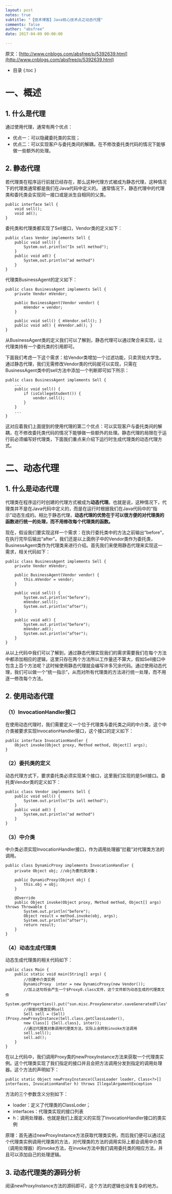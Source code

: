 ```yaml
---
layout: post
notes: true
subtitle: "【技术博客】Java核心技术点之动态代理"
comments: false
author: "absfree"
date: 2017-04-09 00:00:00

---
```



原文：[http://www.cnblogs.com/absfree/p/5392639.html](http://www.cnblogs.com/absfree/p/5392639.html)

*   目录
{:toc }

# 一、概述

## 1. 什么是代理

通过使用代理，通常有两个优点：

*	优点一：可以隐藏委托类的实现；
*	优点二：可以实现客户与委托类间的解耦，在不修改委托类代码的情况下能够做一些额外的处理。

## 2. 静态代理

若代理类在程序运行前就已经存在，那么这种代理方式被成为静态代理，这种情况下的代理类通常都是我们在Java代码中定义的。 通常情况下，静态代理中的代理类和委托类会实现同一接口或是派生自相同的父类。

	public interface Sell {
		void sell();
		void ad();
	}

委托类和代理类都实现了Sell接口，Vendor类的定义如下：

	public class Vendor implements Sell {
		public void sell() {
			System.out.println("In sell method");
		}
		public void ad() {
			System,out.println("ad method")
		}
	}
	
代理类BusinessAgent的定义如下：

	public class BusinessAgent implements Sell {
		private Vendor mVendor;
    
		public BusinessAgent(Vendor vendor) {
			mVendor = vendor;
		}
     
		public void sell() { mVendor.sell(); }
		public void ad() { mVendor.ad(); }
	}
	
从BusinessAgent类的定义我们可以了解到，静态代理可以通过聚合来实现，让代理类持有一个委托类的引用即可。

下面我们考虑一下这个需求：给Vendor类增加一个过滤功能，只卖货给大学生。通过静态代理，我们无需修改Vendor类的代码就可以实现，只需在BusinessAgent类中的sell方法中添加一个判断即可如下所示：

	public class BusinessAgent implements Sell {
		...
		public void sell() {
			if (isCollegeStudent()) {
				vendor.sell();
			}
		}
		...
	}
	
这对应着我们上面提到的使用代理的第二个优点：可以实现客户与委托类间的解耦，在不修改委托类代码的情况下能够做一些额外的处理。静态代理的局限在于运行前必须编写好代理类，下面我们重点来介绍下运行时生成代理类的动态代理方式。

# 二、动态代理

## 1. 什么是动态代理

代理类在程序运行时创建的代理方式被成为**动态代理**。也就是说，这种情况下，代理类并不是在Java代码中定义的，而是在运行时根据我们在Java代码中的“指示”动态生成的。相比于静态代理，**动态代理的优势在于可以很方便的对代理类的函数进行统一的处理，而不用修改每个代理类的函数。**

现在，假设我们要实现这样一个需求：在执行委托类中的方法之前输出“before”，在执行完毕后输出“after”。我们还是以上面例子中的Vendor类作为委托类，BusinessAgent类作为代理类来进行介绍。首先我们来使用静态代理来实现这一需求，相关代码如下：

	public class BusinessAgent implements Sell {
		private Vendor mVendor;
		
		public BusinessAgent(Vendor vendor) {
			this.mVendor = vendor;
		}

		public void sell() {
			System.out.println("before");
			mVendor.sell();
			System.out.println("after");
		}

		public void ad() {
			System.out.println("before");
			mVendor.ad();
			System.out.println("after");
		}
	}
	
从以上代码中我们可以了解到，通过静态代理实现我们的需求需要我们在每个方法中都添加相应的逻辑，这里只存在两个方法所以工作量还不算大，假如Sell接口中包含上百个方法呢？这时候使用静态代理就会编写许多冗余代码。通过使用动态代理，我们可以做一个“统一指示”，从而对所有代理类的方法进行统一处理，而不用逐一修改每个方法。

## 2. 使用动态代理

### （1）InvocationHandler接口

在使用动态代理时，我们需要定义一个位于代理类与委托类之间的中介类，这个中介类被要求实现InvocationHandler接口，这个接口的定义如下：

	public interface InvocationHandler {
		Object invoke(Object proxy, Method method, Object[] args);
	}
	
### （2）委托类的定义

动态代理方式下，要求委托类必须实现某个接口，这里我们实现的是Sell接口。委托类Vendor类的定义如下：

	public class Vendor implements Sell {
		public void sell() {
			System.out.println("In sell method");
		}
		public void ad() {
			System,out.println("ad method")
		}
	}
	
### （3）中介类

中介类必须实现InvocationHandler接口，作为调用处理器”拦截“对代理类方法的调用。

	public class DynamicProxy implements InvocationHandler {
		private Object obj; //obj为委托类对象；
      
		public DynamicProxy(Object obj) {
			this.obj = obj;
		}
  
		@Override
		public Object invoke(Object proxy, Method method, Object[] args) throws Throwable {
			System.out.println("before");
			Object result = method.invoke(obj, args);
			System.out.println("after");
			return result;
		}
	}
	
### （4）动态生成代理类

动态生成代理类的相关代码如下：

	public class Main {
		public static void main(String[] args) {
			//创建中介类实例
			DynamicProxy  inter = new DynamicProxy(new Vendor());
			//加上这句将会产生一个$Proxy0.class文件，这个文件即为动态生成的代理类文件
			System.getProperties().put("sun.misc.ProxyGenerator.saveGeneratedFiles","true"); 
			//获取代理类实例sell
			Sell sell = (Sell)(Proxy.newProxyInstance(Sell.class.getClassLoader(),
			new Class[] {Sell.class}, inter));
			//通过代理类对象调用代理类方法，实际上会转到invoke方法调用
			sell.sell();
			sell.ad();
		}
	}
	
在以上代码中，我们调用Proxy类的newProxyInstance方法来获取一个代理类实例。这个代理类实现了我们指定的接口并且会把方法调用分发到指定的调用处理器。这个方法的声明如下：

	public static Object newProxyInstance(ClassLoader loader, Class<?>[] interfaces, InvocationHandler h) throws IllegalArgumentException
	
方法的三个参数含义分别如下：

*	loader：定义了代理类的ClassLoder；
*	interfaces：代理类实现的接口列表
*	h：调用处理器，也就是我们上面定义的实现了InvocationHandler接口的类实例

原理：首先通过newProxyInstance方法获取代理类实例，而后我们便可以通过这个代理类实例调用代理类的方法，对代理类的方法的调用实际上都会调用中介类（调用处理器）的invoke方法，在invoke方法中我们调用委托类的相应方法，并且可以添加自己的处理逻辑。

## 3. 动态代理类的源码分析

阅读newProxyInstance方法的源码即可，这个方法的逻辑也没有复杂的地方。

